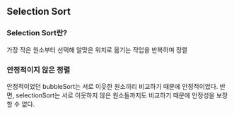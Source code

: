 ## Selection Sort

### Selection Sort란?

가장 작은 원소부터 선택해 알맞은 위치로 옮기는 작업을 반복하며 정렬

### 안정적이지 않은 정렬

안정적이었던 bubbleSort는 서로 이웃한 원소끼리 비교하기 때문에 안정적이었다.
반면, selectionSort는 서로 이웃하지 않은 원소들까지도 비교하기 때문에 안정성을 보장할 수 없다.
